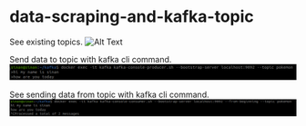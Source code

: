 # data-scraping-and-kafka-topic

See existing topics.
![Alt Text](images/topic.png)

Send data to topic with kafka cli command.
![Alt Text](images/producer.png)

See sending data from topic with kafka cli command.
![Alt Text](images/consumer.png)
